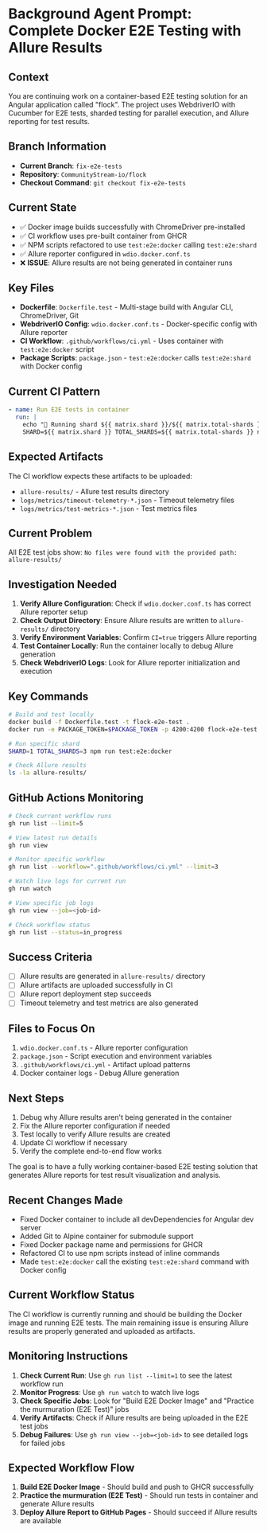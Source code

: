 # Background Agent Prompt: Complete Docker E2E Testing with Allure Results

## Context
You are continuing work on a container-based E2E testing solution for an Angular application called "flock". The project uses WebdriverIO with Cucumber for E2E tests, sharded testing for parallel execution, and Allure reporting for test results.

## Branch Information
- **Current Branch**: `fix-e2e-tests`
- **Repository**: `CommunityStream-io/flock`
- **Checkout Command**: `git checkout fix-e2e-tests`

## Current State
- ✅ Docker image builds successfully with ChromeDriver pre-installed
- ✅ CI workflow uses pre-built container from GHCR
- ✅ NPM scripts refactored to use `test:e2e:docker` calling `test:e2e:shard`
- ✅ Allure reporter configured in `wdio.docker.conf.ts`
- ❌ **ISSUE**: Allure results are not being generated in container runs

## Key Files
- **Dockerfile**: `Dockerfile.test` - Multi-stage build with Angular CLI, ChromeDriver, Git
- **WebdriverIO Config**: `wdio.docker.conf.ts` - Docker-specific config with Allure reporter
- **CI Workflow**: `.github/workflows/ci.yml` - Uses container with `test:e2e:docker` script
- **Package Scripts**: `package.json` - `test:e2e:docker` calls `test:e2e:shard` with Docker config

## Current CI Pattern
```yaml
- name: Run E2E tests in container
  run: |
    echo "🚀 Running shard ${{ matrix.shard }}/${{ matrix.total-shards }} in pre-built container..."
    SHARD=${{ matrix.shard }} TOTAL_SHARDS=${{ matrix.total-shards }} npm run test:e2e:docker
```

## Expected Artifacts
The CI workflow expects these artifacts to be uploaded:
- `allure-results/` - Allure test results directory
- `logs/metrics/timeout-telemetry-*.json` - Timeout telemetry files
- `logs/metrics/test-metrics-*.json` - Test metrics files

## Current Problem
All E2E test jobs show: `No files were found with the provided path: allure-results/`

## Investigation Needed
1. **Verify Allure Configuration**: Check if `wdio.docker.conf.ts` has correct Allure reporter setup
2. **Check Output Directory**: Ensure Allure results are written to `allure-results/` directory
3. **Verify Environment Variables**: Confirm `CI=true` triggers Allure reporting
4. **Test Container Locally**: Run the container locally to debug Allure generation
5. **Check WebdriverIO Logs**: Look for Allure reporter initialization and execution

## Key Commands
```bash
# Build and test locally
docker build -f Dockerfile.test -t flock-e2e-test .
docker run -e PACKAGE_TOKEN=$PACKAGE_TOKEN -p 4200:4200 flock-e2e-test

# Run specific shard
SHARD=1 TOTAL_SHARDS=3 npm run test:e2e:docker

# Check Allure results
ls -la allure-results/
```

## GitHub Actions Monitoring
```bash
# Check current workflow runs
gh run list --limit=5

# View latest run details
gh run view

# Monitor specific workflow
gh run list --workflow=".github/workflows/ci.yml" --limit=3

# Watch live logs for current run
gh run watch

# View specific job logs
gh run view --job=<job-id>

# Check workflow status
gh run list --status=in_progress
```

## Success Criteria
- [ ] Allure results are generated in `allure-results/` directory
- [ ] Allure artifacts are uploaded successfully in CI
- [ ] Allure report deployment step succeeds
- [ ] Timeout telemetry and test metrics are also generated

## Files to Focus On
1. `wdio.docker.conf.ts` - Allure reporter configuration
2. `package.json` - Script execution and environment variables
3. `.github/workflows/ci.yml` - Artifact upload patterns
4. Docker container logs - Debug Allure generation

## Next Steps
1. Debug why Allure results aren't being generated in the container
2. Fix the Allure reporter configuration if needed
3. Test locally to verify Allure results are created
4. Update CI workflow if necessary
5. Verify the complete end-to-end flow works

The goal is to have a fully working container-based E2E testing solution that generates Allure reports for test result visualization and analysis.

## Recent Changes Made
- Fixed Docker container to include all devDependencies for Angular dev server
- Added Git to Alpine container for submodule support
- Fixed Docker package name and permissions for GHCR
- Refactored CI to use npm scripts instead of inline commands
- Made `test:e2e:docker` call the existing `test:e2e:shard` command with Docker config

## Current Workflow Status
The CI workflow is currently running and should be building the Docker image and running E2E tests. The main remaining issue is ensuring Allure results are properly generated and uploaded as artifacts.

## Monitoring Instructions
1. **Check Current Run**: Use `gh run list --limit=1` to see the latest workflow run
2. **Monitor Progress**: Use `gh run watch` to watch live logs
3. **Check Specific Jobs**: Look for "Build E2E Docker Image" and "Practice the murmuration (E2E Test)" jobs
4. **Verify Artifacts**: Check if Allure results are being uploaded in the E2E test jobs
5. **Debug Failures**: Use `gh run view --job=<job-id>` to see detailed logs for failed jobs

## Expected Workflow Flow
1. **Build E2E Docker Image** - Should build and push to GHCR successfully
2. **Practice the murmuration (E2E Test)** - Should run tests in container and generate Allure results
3. **Deploy Allure Report to GitHub Pages** - Should succeed if Allure results are available
